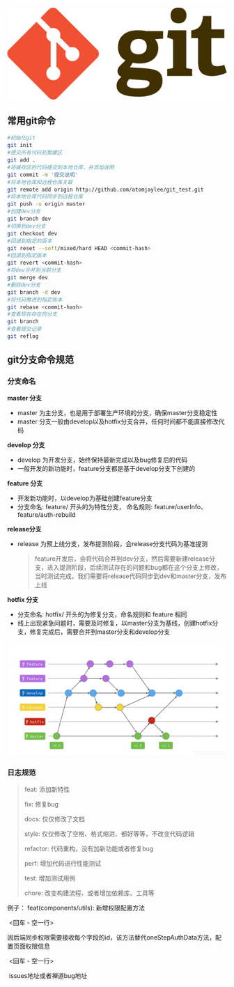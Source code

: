 ![](./images/git-logo.png)



## 常用git命令

```bash
#初始化git
git init 
#提交所有代码到暂缓区
git add .
#将缓存区的代码提交到本地仓库，并添加说明
git commit -m '提交说明'
#将本地仓库和远程仓库关联
git remote add origin http://github.com/atomjaylee/git_test.git
#将本地仓库代码同步到远程仓库
git push -u origin master
#创建dev分支
git branch dev
#切换到dev分支
git checkout dev
#回退到指定的版本
git reset --soft/mixed/hard HEAD <commit-hash>
#回退到指定版本
git revert <commit-hash>
#将dev合并到当前分支
git merge dev
#删除dev分支
git branch -d dev
#将代码推进到指定版本
git rebase <commit-hash>
#查看现在存在的分支
git branch
#查看提交记录
git reflog
```

## git分支命令规范

### **分支命名**

**master 分支**

- master 为主分支，也是用于部署生产环境的分支，确保master分支稳定性
- master 分支一般由develop以及hotfix分支合并，任何时间都不能直接修改代码

**develop 分支**

- develop 为开发分支，始终保持最新完成以及bug修复后的代码
- 一般开发的新功能时，feature分支都是基于develop分支下创建的

**feature 分支**

- 开发新功能时，以develop为基础创建feature分支
- 分支命名: feature/ 开头的为特性分支， 命名规则: feature/userInfo、 feature/auth-rebuild

**release分支**

- release 为预上线分支，发布提测阶段，会release分支代码为基准提测

  > feature开发后，会将代码合并到dev分支，然后需要新建release分支，进入提测阶段，后续测试存在的问题和bug都在这个分支上修改，当时测试完成，我们需要将release代码同步到dev和master分支，发布上线

**hotfix 分支**

- 分支命名: hotfix/ 开头的为修复分支，命名规则和 feature 相同
- 线上出现紧急问题时，需要及时修复，以master分支为基线，创建hotfix分支，修复完成后，需要合并到master分支和develop分支

![](./images/git-branch.png)

### **日志规范**

>feat: 添加新特性
>
>fix: 修复bug
>
>docs: 仅仅修改了文档
>
>style: 仅仅修改了空格、格式缩进、都好等等，不改变代码逻辑
>
>refactor: 代码重构，没有加新功能或者修复bug
>
>perf: 增加代码进行性能测试
>
>test: 增加测试用例
>
>chore: 改变构建流程、或者增加依赖库、工具等

例子： feat(components/utils): 新增权限配置方法

​			<回车 - 空一行>

​			因后端同步权限需要接收每个字段的id，该方法替代oneStepAuthData方法，配置页面权限信息 

​			<回车 - 空一行>		

​			issues地址或者禅道bug地址		